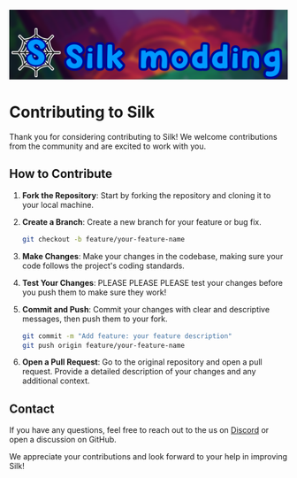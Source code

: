 [![Logo](./assets/banner.png)](https://silkmodding.com)

# Contributing to Silk

Thank you for considering contributing to Silk! We welcome contributions from the community and are excited to work with you.

## How to Contribute

1. **Fork the Repository**: Start by forking the repository and cloning it to your local machine.

2. **Create a Branch**: Create a new branch for your feature or bug fix.

    ```bash
    git checkout -b feature/your-feature-name
    ```

3. **Make Changes**: Make your changes in the codebase, making sure your code follows the project's coding standards.

4. **Test Your Changes**: PLEASE PLEASE PLEASE test your changes before you push them to make sure they work!

5. **Commit and Push**: Commit your changes with clear and descriptive messages, then push them to your fork.

    ```bash
    git commit -m "Add feature: your feature description"
    git push origin feature/your-feature-name
    ```

6. **Open a Pull Request**: Go to the original repository and open a pull request. Provide a detailed description of your changes and any additional context.

## Contact

If you have any questions, feel free to reach out to the us on [Discord](https://discord.gg/BzQquwmk) or open a discussion on GitHub.

We appreciate your contributions and look forward to your help in improving Silk!
